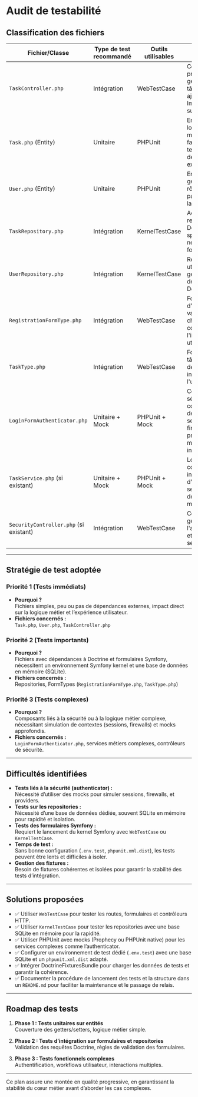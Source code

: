 # Audit de testabilité

## Classification des fichiers

| Fichier/Classe           | Type de test recommandé | Outils utilisables       | Justification                           | Priorité (1-3) |
|--------------------------|-------------------------|--------------------------|-----------------------------------------|----------------|
| `TaskController.php`     | Intégration            | WebTestCase             | Contrôleur principal : gestion des tâches (liste, ajout, édition). Impact direct sur UX           | 1              |
| `Task.php` (Entity)      | Unitaire               | PHPUnit                 | Entité simple, logique métier minimale, facilement testable sans dépendances externes             | 1              |
| `User.php` (Entity)      | Unitaire               | PHPUnit                 | Entité utilisateur, gestion des rôles et mot de passe, base de la sécurité                       | 1              |
| `TaskRepository.php`     | Intégration            | KernelTestCase          | Accès à la base, requêtes Doctrine spécifiques nécessitent BDD fonctionnelle                     | 2              |
| `UserRepository.php`     | Intégration            | KernelTestCase          | Requêtes utilisateurs et gestion sécurité, dépendances Doctrine                                 | 2              |
| `RegistrationFormType.php`| Intégration           | WebTestCase             | Formulaire d'inscription, validation des champs et contraintes, lié à l'interface utilisateur   | 2              |
| `TaskType.php`           | Intégration            | WebTestCase             | Formulaire tâche, validation des champs, interaction avec l'utilisateur                          | 2              |
| `LoginFormAuthenticator.php` | Unitaire + Mock   | PHPUnit + Mock          | Composant sécurité complexe, dépend de sessions, firewalls, et providers, mocks indispensables    | 3              |
| `TaskService.php` (si existant) | Unitaire + Mock | PHPUnit + Mock          | Logique métier complexe, interaction avec d'autres services, dépendances multiples                | 3              |
| `SecurityController.php` (si existant) | Intégration  | WebTestCase             | Contrôleur gérant l'authentification et la gestion de session                                    | 3              |

---

## Stratégie de test adoptée

### Priorité 1 (Tests immédiats)
- **Pourquoi ?**  
  Fichiers simples, peu ou pas de dépendances externes, impact direct sur la logique métier et l’expérience utilisateur.  
- **Fichiers concernés :**  
  `Task.php`, `User.php`, `TaskController.php`

### Priorité 2 (Tests importants)
- **Pourquoi ?**  
  Fichiers avec dépendances à Doctrine et formulaires Symfony, nécessitent un environnement Symfony kernel et une base de données en mémoire (SQLite).  
- **Fichiers concernés :**  
  Repositories, FormTypes (`RegistrationFormType.php`, `TaskType.php`)

### Priorité 3 (Tests complexes)
- **Pourquoi ?**  
  Composants liés à la sécurité ou à la logique métier complexe, nécessitant simulation de contextes (sessions, firewalls) et mocks approfondis.  
- **Fichiers concernés :**  
  `LoginFormAuthenticator.php`, services métiers complexes, contrôleurs de sécurité.

---

## Difficultés identifiées

- **Tests liés à la sécurité (authenticator) :**  
  Nécessité d’utiliser des mocks pour simuler sessions, firewalls, et providers.  
- **Tests sur les repositories :**  
  Nécessité d’une base de données dédiée, souvent SQLite en mémoire pour rapidité et isolation.  
- **Tests des formulaires Symfony :**  
  Requiert le lancement du kernel Symfony avec `WebTestCase` ou `KernelTestCase`.  
- **Temps de test :**  
  Sans bonne configuration (`.env.test`, `phpunit.xml.dist`), les tests peuvent être lents et difficiles à isoler.  
- **Gestion des fixtures :**  
  Besoin de fixtures cohérentes et isolées pour garantir la stabilité des tests d’intégration.

---

## Solutions proposées

- ✅ Utiliser `WebTestCase` pour tester les routes, formulaires et contrôleurs HTTP.  
- ✅ Utiliser `KernelTestCase` pour tester les repositories avec une base SQLite en mémoire pour la rapidité.  
- ✅ Utiliser PHPUnit avec mocks (Prophecy ou PHPUnit native) pour les services complexes comme l’authenticator.  
- ✅ Configurer un environnement de test dédié (`.env.test`) avec une base SQLite et un `phpunit.xml.dist` adapté.  
- ✅ Intégrer DoctrineFixturesBundle pour charger les données de tests et garantir la cohérence.  
- ✅ Documenter la procédure de lancement des tests et la structure dans un `README.md` pour faciliter la maintenance et le passage de relais.

---

## Roadmap des tests

1. **Phase 1 : Tests unitaires sur entités**  
   Couverture des getters/setters, logique métier simple.

2. **Phase 2 : Tests d’intégration sur formulaires et repositories**  
   Validation des requêtes Doctrine, règles de validation des formulaires.

3. **Phase 3 : Tests fonctionnels complexes**  
   Authentification, workflows utilisateur, interactions multiples.

---

Ce plan assure une montée en qualité progressive, en garantissant la stabilité du cœur métier avant d’aborder les cas complexes.

